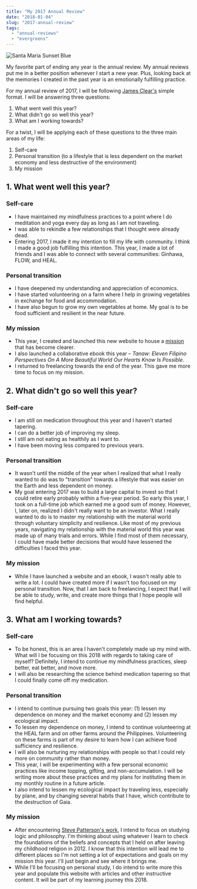 ```yaml
---
title: "My 2017 Annual Review"
date: "2018-01-04"
slug: "2017-annual-review"
tags:
  - "annual-reviews"
  - "evergreens"
---
```


![Santa Maria Sunset Blue](santa_maria_sunset_blue.jpg)

My favorite part of ending any year is the annual review. My annual reviews put me in a better position whenever I start a new year. Plus, looking back at the memories I created in the past year is an emotionally fulfilling practice.

For my annual review of 2017, I will be following [James Clear's](https://jamesclear.com/annual-review) simple format. I will be answering three questions:

1. What went well this year?
2. What didn't go so well this year?
3. What am I working towards?

For a twist, I will be applying each of these questions to the three main areas of my life:

1. Self-care
2. Personal transition (to a lifestyle that is less dependent on the market economy and less destructive of the environment)
3. My mission

## 1\. What went well this year?

### **Self-care**

- I have maintained my mindfulness practices to a point where I do meditation and yoga every day as long as I am not traveling.
- I was able to rekindle a few relationships that I thought were already dead.
- Entering 2017, I made it my intention to fill my life with community. I think I made a good job fulfilling this intention. This year, I made a lot of friends and I was able to connect with several communities: Ginhawa, FLOW, and HEAL.

### Personal transition

- I have deepened my understanding and appreciation of economics.
- I have started volunteering on a farm where I help in growing vegetables in exchange for food and accommodation.
- I have also begun to grow my own vegetables at home. My goal is to be food sufficient and resilient in the near future.

### My mission

- This year, I created and launched this new website to house a [mission](/about) that has become clearer.
- I also launched a collaborative ebook this year – _Tanaw: Eleven Filipino Perspectives On A More Beautiful World Our Hearts Know Is Possible_.
- I returned to freelancing towards the end of the year. This gave me more time to focus on my mission.

## 2. What didn't go so well this year?

### Self-care

- I am still on medication throughout this year and I haven't started tapering.
- I can do a better job of improving my sleep.
- I still am not eating as healthily as I want to.
- I have been moving less compared to previous years.

### Personal transition

- It wasn't until the middle of the year when I realized that what I really wanted to do was to "transition" towards a lifestyle that was easier on the Earth and less dependent on money.
- My goal entering 2017 was to build a large capital to invest so that I could retire early probably within a five-year period. So early this year, I took on a full-time job which earned me a good sum of money. However, I, later on, realized I didn't really want to be an investor. What I really wanted to do is to master my relationship with the material world through voluntary simplicity and resilience. Like most of my previous years, navigating my relationship with the material world this year was made up of many trials and errors. While I find most of them necessary, I could have made better decisions that would have lessened the difficulties I faced this year.

### My mission

- While I have launched a website and an ebook, I wasn't really able to write a lot. I could have created more if I wasn't too focused on my personal transition. Now, that I am back to freelancing, I expect that I will be able to study, write, and create more things that I hope people will find helpful.

## 3. What am I working towards?

### Self-care

- To be honest, this is an area I haven't completely made up my mind with. What will I be focusing on this 2018 with regards to taking care of myself? Definitely, I intend to continue my mindfulness practices, sleep better, eat better, and move more.
- I will also be researching the science behind medication tapering so that I could finally come off my medication.

### Personal transition

- I intend to continue pursuing two goals this year: (1) lessen my dependence on money and the market economy and (2) lessen my ecological impact.
- To lessen my dependence on money, I intend to continue volunteering at the HEAL farm and on other farms around the Philippines. Volunteering on these farms is part of my desire to learn how I can achieve food sufficiency and resilience.
- I will also be nurturing my relationships with people so that I could rely more on community rather than money.
- This year, I will be experimenting with a few personal economic practices like income topping, gifting, and non-accumulation. I will be writing more about these practices and my plans for instituting them in my monthly routine in a future article.
- I also intend to lessen my ecological impact by traveling less, especially by plane, and by changing several habits that I have, which contribute to the destruction of Gaia.

### My mission

- After encountering [Steve Patterson's work](http://steve-patterson.com), I intend to focus on studying logic and philosophy. I'm thinking about using whatever I learn to check the foundations of the beliefs and concepts that I held on after leaving my childhood religion in 2012. I know that this intention will lead me to different places so I'm not setting a lot of expectations and goals on my mission this year. I'll just begin and see where it brings me.
- While I'll be focusing on personal study, I do intend to write more this year and populate this website with articles and other instructive content. It will be part of my learning journey this 2018.

